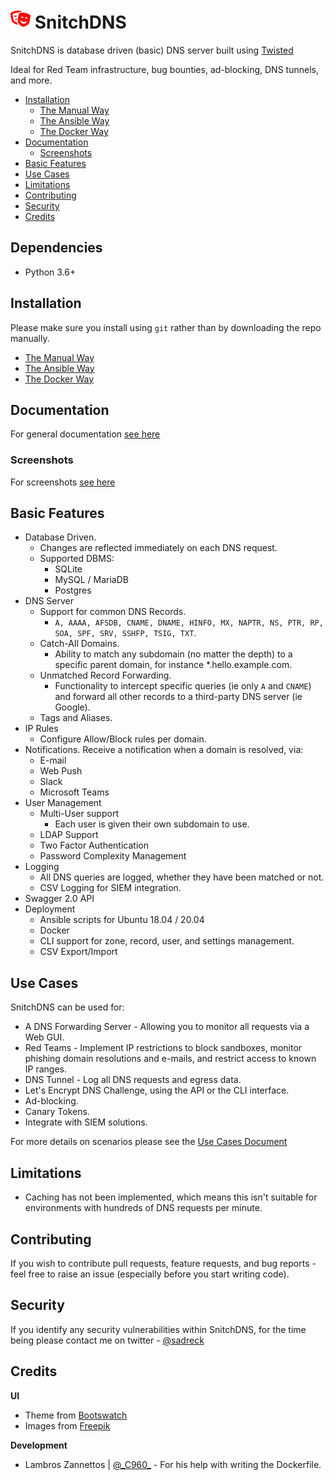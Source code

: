 # ![](docs/images/icon32.png) SnitchDNS

SnitchDNS is database driven (basic) DNS server built using [Twisted](https://github.com/twisted/twisted)

Ideal for Red Team infrastructure, bug bounties, ad-blocking, DNS tunnels, and more.

* [Installation](#installation)
  * [The Manual Way](docs/setup/manual.md)
  * [The Ansible Way](docs/setup/ansible.md)
  * [The Docker Way](docs/setup/docker.md)
* [Documentation](#documentation)
  * [Screenshots](docs/general/screenshots.md)
* [Basic Features](#basic-features)
* [Use Cases](#use-cases)
* [Limitations](#limitations)
* [Contributing](#contributing)
* [Security](#security)
* [Credits](#credits)

## Dependencies

* Python 3.6+

## Installation

Please make sure you install using `git` rather than by downloading the repo manually.

* [The Manual Way](docs/setup/manual.md)
* [The Ansible Way](docs/setup/ansible.md)
* [The Docker Way](docs/setup/docker.md)

## Documentation

For general documentation [see here](docs/general/index.md)

### Screenshots

For screenshots [see here](docs/general/screenshots.md)

## Basic Features

* Database Driven.
  * Changes are reflected immediately on each DNS request.
  * Supported DBMS:
    * SQLite
    * MySQL / MariaDB
    * Postgres
* DNS Server
  * Support for common DNS Records.
    * `A, AAAA, AFSDB, CNAME, DNAME, HINFO, MX, NAPTR, NS, PTR, RP, SOA, SPF, SRV, SSHFP, TSIG, TXT`.
  * Catch-All Domains.
    * Ability to match any subdomain (no matter the depth) to a specific parent domain, for instance *.hello.example.com.
  * Unmatched Record Forwarding.
    * Functionality to intercept specific queries (ie only `A` and `CNAME`) and forward all other records to a third-party DNS server (ie Google).
  * Tags and Aliases.
* IP Rules
  * Configure Allow/Block rules per domain.
* Notifications. Receive a notification when a domain is resolved, via:
  * E-mail
  * Web Push
  * Slack
  * Microsoft Teams
* User Management
  * Multi-User support
    * Each user is given their own subdomain to use.
  * LDAP Support
  * Two Factor Authentication
  * Password Complexity Management
* Logging
  * All DNS queries are logged, whether they have been matched or not.
  * CSV Logging for SIEM integration.
* Swagger 2.0 API
* Deployment
  * Ansible scripts for Ubuntu 18.04 / 20.04
  * Docker
  * CLI support for zone, record, user, and settings management.
  * CSV Export/Import 
  
## Use Cases

SnitchDNS can be used for:

* A DNS Forwarding Server - Allowing you to monitor all requests via a Web GUI.
* Red Teams - Implement IP restrictions to block sandboxes, monitor phishing domain resolutions and e-mails, and restrict access to known IP ranges.
* DNS Tunnel - Log all DNS requests and egress data.
* Let's Encrypt DNS Challenge, using the API or the CLI interface.
* Ad-blocking.
* Canary Tokens.
* Integrate with SIEM solutions.

For more details on scenarios please see the [Use Cases Document](docs/general/use_cases.md)

## Limitations

* Caching has not been implemented, which means this isn't suitable for environments with hundreds of DNS requests per minute.

## Contributing

If you wish to contribute pull requests, feature requests, and bug reports - feel free to raise an issue (especially before you start writing code). 

## Security

If you identify any security vulnerabilities within SnitchDNS, for the time being please contact me on twitter - [@sadreck](https://twitter.com/sadreck)

## Credits

**UI**
* Theme from [Bootswatch](https://bootswatch.com/)
* Images from [Freepik](http://www.freepik.com/)

**Development**
* Lambros Zannettos | [@\_C960\_](https://twitter.com/_C960_) - For his help with writing the Dockerfile.